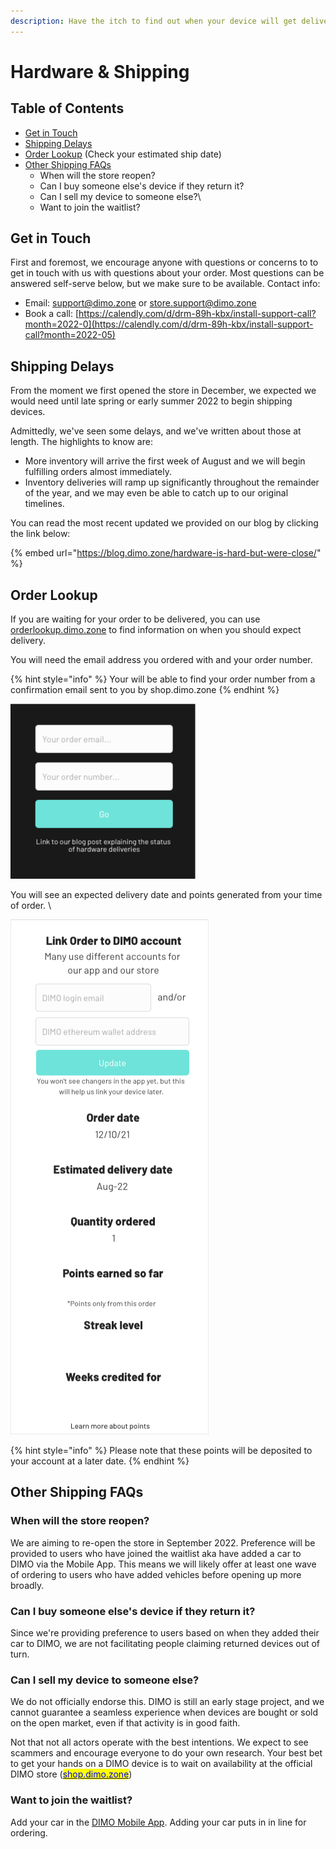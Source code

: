 ```yaml
---
description: Have the itch to find out when your device will get delivered?
---
```


# Hardware & Shipping

## Table of Contents

* [Get in Touch](hardware-and-shipping.md#get-in-touch)
* [Shipping Delays](hardware-and-shipping.md#shipping-delays)
* [Order Lookup](hardware-and-shipping.md#order-lookup) (Check your estimated ship date)
* [Other Shipping FAQs](hardware-and-shipping.md#other-shipping-faqs)
  * When will the store reopen?&#x20;
  * Can I buy someone else's device if they return it?&#x20;
  * Can I sell my device to someone else?\\
  * Want to join the waitlist?

## Get in Touch

First and foremost, we encourage anyone with questions or concerns to to get in touch with us with questions about your order. Most questions can be answered self-serve below, but we make sure to be available. Contact info:

* Email: support@dimo.zone or store.support@dimo.zone
* Book a call: [https://calendly.com/d/drm-89h-kbx/install-support-call?month=2022-0](https://calendly.com/d/drm-89h-kbx/install-support-call?month=2022-05)

## Shipping Delays

From the moment we first opened the store in December, we expected we would need until late spring or early summer 2022 to begin shipping devices.&#x20;

Admittedly, we've seen some delays, and we've written about those at length. The highlights to know are:

* More inventory will arrive the first week of August and we will begin fulfilling orders almost immediately.
* Inventory deliveries will ramp up significantly throughout the remainder of the year, and we may even be able to catch up to our original timelines.&#x20;

You can read the most recent updated we provided on our blog by clicking the link below:

{% embed url="https://blog.dimo.zone/hardware-is-hard-but-were-close/" %}

## Order Lookup

If you are waiting for your order to be delivered, you can use [orderlookup.dimo.zone](https://orderlookup.dimo.zone) to find information on when you should expect delivery.

You will need the email address you ordered with and your order number.&#x20;

{% hint style="info" %}
Your will be able to find your order number from a confirmation email sent to you by shop.dimo.zone
{% endhint %}

![Orderlookup.dimo.zone](<../.gitbook/assets/iScreen Shoter - 2022-07-22 110248.670.png>)

You will see an expected delivery date and points generated from your time of order. \


![example of what your screen should look like](<../.gitbook/assets/iScreen Shoter - 2022-07-22 110554.305.png>)

{% hint style="info" %}
Please note that these points will be deposited to your account at a later date.
{% endhint %}

## Other Shipping FAQs

### When will the store reopen?

We are aiming to re-open the store in September 2022. Preference will be provided to users who have joined the waitlist aka have added a car to DIMO via the Mobile App. This means we will likely offer at least one wave of ordering to users who have added vehicles before opening up more broadly.

### Can I buy someone else's device if they return it?

Since we're providing preference to users based on when they added their car to DIMO, we are not facilitating people claiming returned devices out of turn.

### Can I sell my device to someone else?

We do not officially endorse this. DIMO is still an early stage project, and we cannot guarantee a seamless experience when devices are bought or sold on the open market, even if that activity is in good faith.&#x20;

Not that not all actors operate with the best intentions. We expect to see scammers and encourage everyone to do your own research. Your best bet to get your hands on a DIMO device is to wait on availability at the official DIMO store ([<mark style="color:blue;">shop.dimo.zone</mark>](https://shop.dimo.zone/))

### Want to join the waitlist?

Add your car in the [DIMO Mobile App](https://onelink.to/dimo/?utm\_source=customer\_io\&utm\_medium=newsletter\&utm\_campaign=the\_movement). Adding your car puts in in line for ordering.&#x20;

